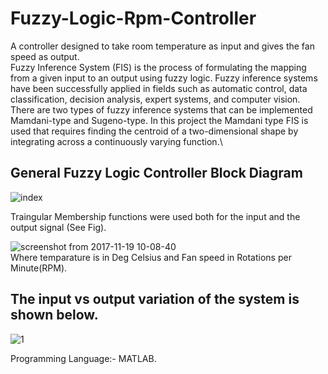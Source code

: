 # Fuzzy-Logic-Rpm-Controller
A controller designed to take room temperature as input and gives the fan speed as output.\
Fuzzy Inference System (FIS) is the process of formulating the mapping from a given
input to an output using fuzzy logic. Fuzzy inference systems have been successfully
applied in fields such as automatic control, data classification, decision analysis, expert
systems, and computer vision. There are two types of fuzzy inference systems that
can be implemented Mamdani-type and Sugeno-type. In this project the Mamdani type
FIS is used that requires finding the centroid of a two-dimensional shape by integrating
across a continuously varying function.\
## General Fuzzy Logic Controller Block Diagram
![index](https://user-images.githubusercontent.com/15217992/32987386-58c904ae-cd10-11e7-9739-ae7b08b3ff71.png)

Traingular Membership functions were used both for the input and the output signal (See Fig).

![screenshot from 2017-11-19 10-08-40](https://user-images.githubusercontent.com/15217992/32987437-bc22feaa-cd11-11e7-9456-02bf33f575c0.png)\
Where temparature is in Deg Celsius and Fan speed in Rotations per Minute(RPM).

## The input vs output variation of the system is shown below.
![1](https://user-images.githubusercontent.com/15217992/32987449-37f01c8e-cd12-11e7-8e5c-11b17527de62.png)

Programming Language:- MATLAB.

